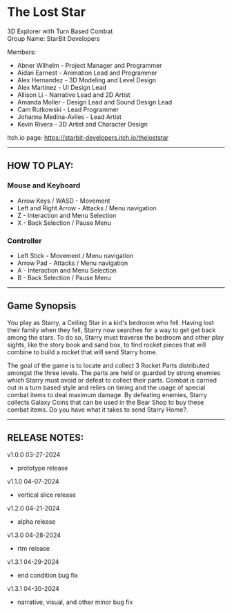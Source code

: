# The Lost Star
3D Explorer with Turn Based Combat <br />
Group Name: StarBit Developers <br />

Members:<br />
* Abner Wilhelm - Project Manager and Programmer<br />
* Aidan Earnest - Animation Lead and Programmer<br />
* Alex Hernandez - 3D Modeling and Level Design<br />
* Alex Martinez - UI Design Lead<br />
* Allison Li - Narrative Lead and 2D Artist<br />
* Amanda Moller - Design Lead and Sound Design Lead<br />
* Cam Rutkowski - Lead Programmer<br />
* Johanna Medina-Aviles - Lead Artist<br />
* Kevin Rivera - 3D Artist and Character Design<br />

Itch.io page: https://starbit-developers.itch.io/theloststar <br />

-------------------------------------------

## HOW TO PLAY:<br />

### Mouse and Keyboard<br />
- Arrow Keys / WASD - Movement<br />
- Left and Right Arrow - Attacks / Menu navigation<br />
- Z - Interaction and Menu Selection<br />
- X - Back Selection / Pause Menu<br />

### Controller<br />
- Left Stick - Movement / Menu navigation<br />
- Arrow Pad - Attacks / Menu navigation<br />
- A - Interaction and Menu Selection<br />
- B - Back Selection / Pause Menu<br />

-------------------------------------------

## Game Synopsis <br />

You play as Starry, a Ceiling Star in a kid's bedroom who fell. Having 
lost their family when they fell, Starry now searches for a way to get get
back among the stars. To do so, Starry must traverse the bedroom and other 
play sights, like the story book and sand box, to find rocket pieces that
will combine to build a rocket that will send Starry home.<br />

The goal of the game is to locate and collect 3 Rocket Parts distributed
amongst the three levels. The parts are held or guarded by strong enemies
which Starry must avoid or defeat to collect their parts. Combat is carried
out in a turn based style and relies on timing and the usage of special
combat items to deal maximum damage. By defeating enemies, Starry collects 
Galaxy Coins that can be used in the Bear Shop to buy these combat items.
Do you have what it takes to send Starry Home?.<br />

-------------------------------------------


## RELEASE NOTES: <br />

v1.0.0 03-27-2024<br />
- prototype release<br />

v1.1.0 04-07-2024<br />
- vertical slice release<br />

v1.2.0 04-21-2024<br />
- alpha release<br />

v1.3.0 04-28-2024<br />
- rtm release<br />

v1.3.1 04-29-2024<br />
- end condition bug fix<br />

v1.3.1 04-30-2024<br />
- narrative, visual, and other minor bug fix<br />
